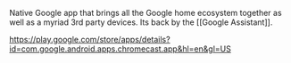 Native Google app that brings all the Google home ecosystem together as well as a myriad 3rd party devices. Its back by the [[Google Assistant]].

https://play.google.com/store/apps/details?id=com.google.android.apps.chromecast.app&hl=en&gl=US 